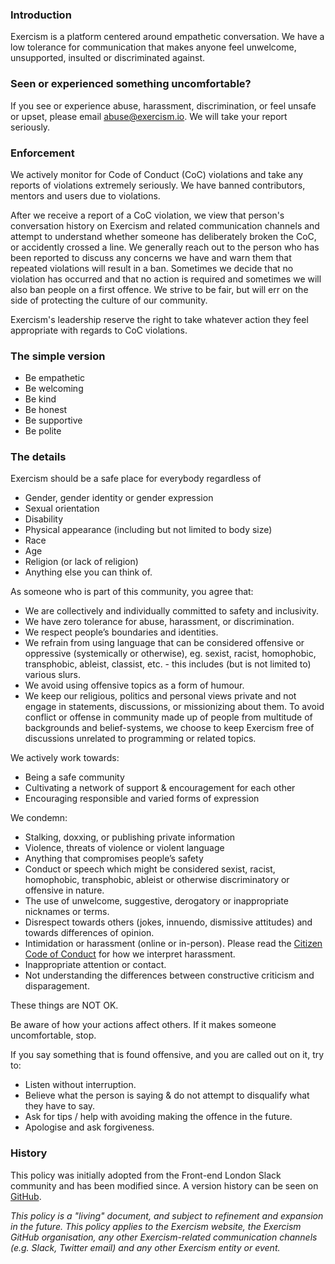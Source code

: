 ### Introduction

Exercism is a platform centered around empathetic conversation. We have a low tolerance for communication that makes anyone feel unwelcome, unsupported, insulted or discriminated against.

### Seen or experienced something uncomfortable?

If you see or experience abuse, harassment, discrimination, or feel unsafe or upset, please email abuse@exercism.io. We will take your report seriously.

### Enforcement

We actively monitor for Code of Conduct (CoC) violations and take any reports of violations extremely seriously. We have banned contributors, mentors and users due to violations. 

After we receive a report of a CoC violation, we view that person's conversation history on Exercism and related communication channels and attempt to understand whether someone has deliberately broken the CoC, or accidently crossed a line. We generally reach out to the person who has been reported to discuss any concerns we have and warn them that repeated violations will result in a ban. Sometimes we decide that no violation has occurred and that no action is required and sometimes we will also ban people on a first offence. We strive to be fair, but will err on the side of protecting the culture of our community.

Exercism's leadership reserve the right to take whatever action they feel appropriate with regards to CoC violations.

### The simple version

- Be empathetic
- Be welcoming
- Be kind
- Be honest
- Be supportive
- Be polite

### The details

Exercism should be a safe place for everybody regardless of
- Gender, gender identity or gender expression
- Sexual orientation
- Disability
- Physical appearance (including but not limited to body size)
- Race
- Age
- Religion (or lack of religion)
- Anything else you can think of.

As someone who is part of this community, you agree that:

- We are collectively and individually committed to safety and inclusivity.
- We have zero tolerance for abuse, harassment, or discrimination.
- We respect people’s boundaries and identities.
- We refrain from using language that can be considered offensive or oppressive (systemically or otherwise), eg. sexist, racist, homophobic, transphobic, ableist, classist, etc. - this includes (but is not limited to) various slurs.
- We avoid using offensive topics as a form of humour.
- We keep our religious, politics and personal views private and not engage in statements, discussions, or missionizing about them. To avoid conflict or offense in community made up of people from multitude of backgrounds and belief-systems, we choose to keep Exercism free of discussions unrelated to programming or related topics. 

We actively work towards:

- Being a safe community
- Cultivating a network of support & encouragement for each other
- Encouraging responsible and varied forms of expression

We condemn:

- Stalking, doxxing, or publishing private information
- Violence, threats of violence or violent language
- Anything that compromises people’s safety
- Conduct or speech which might be considered sexist, racist, homophobic, transphobic, ableist or otherwise discriminatory or offensive in nature.
- The use of unwelcome, suggestive, derogatory or inappropriate nicknames or terms.
- Disrespect towards others (jokes, innuendo, dismissive attitudes) and towards differences of opinion.
- Intimidation or harassment (online or in-person). Please read the [Citizen Code of Conduct](https://github.com/stumpsyn/policies/blob/master/citizen_code_of_conduct.md) for how we interpret harassment.
- Inappropriate attention or contact.
- Not understanding the differences between constructive criticism and disparagement.

These things are NOT OK.

Be aware of how your actions affect others. If it makes someone uncomfortable, stop.

If you say something that is found offensive, and you are called out on it, try to:

- Listen without interruption.
- Believe what the person is saying & do not attempt to disqualify what they have to say.
- Ask for tips / help with avoiding making the offence in the future.
- Apologise and ask forgiveness.


### History

This policy was initially adopted from the Front-end London Slack community and has been modified since. A version history can be seen on [GitHub](https://github.com/exercism/website-copy/edit/master/pages/code_of_conduct.md).

_This policy is a "living" document, and subject to refinement and expansion in the future. This policy applies to the Exercism website, the Exercism GitHub organisation, any other Exercism-related communication channels (e.g. Slack, Twitter email) and any other Exercism entity or event._
